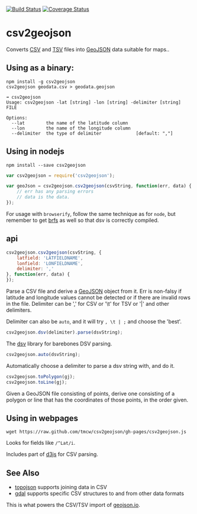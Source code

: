 [![Build Status](https://travis-ci.org/mapbox/csv2geojson.png)](https://travis-ci.org/mapbox/csv2geojson) [![Coverage Status](https://coveralls.io/repos/mapbox/csv2geojson/badge.png)](https://coveralls.io/r/mapbox/csv2geojson)

# csv2geojson

Converts [CSV](http://en.wikipedia.org/wiki/Comma-separated_values) and [TSV](http://en.wikipedia.org/wiki/Tab-separated_values)
files into [GeoJSON](http://www.geojson.org/) data suitable for maps..

## Using as a binary:

    npm install -g csv2geojson
    csv2geojson geodata.csv > geodata.geojson

```
➟ csv2geojson
Usage: csv2geojson -lat [string] -lon [string] -delimiter [string] FILE

Options:
  --lat        the name of the latitude column
  --lon        the name of the longitude column
  --delimiter  the type of delimiter             [default: ","]
```

## Using in nodejs

    npm install --save csv2geojson

```js
var csv2geojson = require('csv2geojson');

var geoJson = csv2geojson.csv2geojson(csvString, function(err, data) {
    // err has any parsing errors
    // data is the data.
});
```

For usage with `browserify`, follow the same technique as for `node`, but remember
to get [brfs](https://github.com/substack/brfs) as well so that dsv is correctly
compiled.

## api

```js
csv2geojson.csv2geojson(csvString, {
    latfield: 'LATFIELDNAME',
    lonfield: 'LONFIELDNAME',
    delimiter: ','
}, function(err, data) {
});
```

Parse a CSV file and derive a [GeoJSON](http://www.geojson.org/) object from it.
Err is non-falsy if latitude and longitude values cannot be detected or if
there are invalid rows in the file. Delimiter can be ',' for CSV or '\t' for
TSV or '|' and other delimiters.

Delimiter can also be `auto`, and it will try `, \t | ;` and choose the 'best'.

```js
csv2geojson.dsv(delimiter).parse(dsvString);
```

The [dsv](https://github.com/mbostock/dsv) library for barebones DSV parsing.

```js
csv2geojson.auto(dsvString);
```

Automatically choose a delimiter to parse a dsv string with, and do it.

```js
csv2geojson.toPolygon(gj);
csv2geojson.toLine(gj);
```

Given a GeoJSON file consisting of points, derive one consisting of a polygon
or line that has the coordinates of those points, in the order given.

## Using in webpages

    wget https://raw.github.com/tmcw/csv2geojson/gh-pages/csv2geojson.js

Looks for fields like `/^Lat/i`.

Includes part of [d3js](http://d3js.org/) for CSV parsing.

## See Also

* [topojson](https://github.com/mbostock/topojson/) supports joining data in CSV
* [gdal](http://www.gdal.org/) supports specific CSV structures to and from other data formats

This is what powers the CSV/TSV import of [geojson.io](http://geojson.io/).
